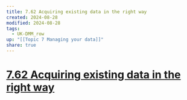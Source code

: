 ```yaml
---
title: 7.62 Acquiring existing data in the right way
created: 2024-08-28
modified: 2024-08-28
tags:
  - UK-DMM_row
up: "[[Topic 7 Managing your data]]"
share: true
---
```

# [7.62 Acquiring existing data in the right way](7.62%20Acquiring%20existing%20data%20in%20the%20right%20way.md)
